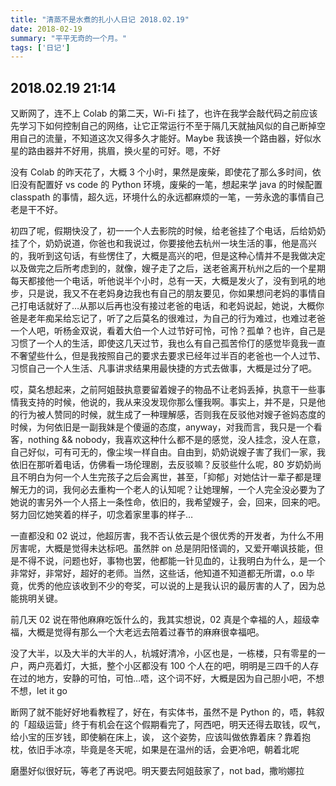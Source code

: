 ```yaml
---
title: "清蒸不是水煮的扎小人日记 2018.02.19"
date: 2018-02-19
summary: "平平无奇的一个月。"
tags: ['日记']
---
```


## 2018.02.19  21:14

又断网了，连不上 Colab 的第二天，Wi-Fi 挂了，也许在我学会敲代码之前应该先学习下如何控制自己的网络，让它正常运行不至于隔几天就抽风似的自己断掉空用自己的流量，不知道这次又得多久才能好。Maybe 我该换一个路由器，好似水星的路由器并不好用，挑眉，换火星的可好。嗯，不好

没有 Colab 的昨天花了，大概 3 个小时，果然是废柴，即使花了那么多时间，依旧没有配置好 vs code 的 Python 环境，废柴的一笔，想起来学 java 的时候配置 classpath 的事情，超久远，环境什么的永远都麻烦的一笔，一劳永逸的事情自己老是干不好。

初四了呢，假期快没了，初一一个人去影院的时候，给老爸挂了个电话，后给奶奶挂了个，奶奶说道，你爸也和我说过，你要接他去杭州一块生活的事，他是高兴的，我听到这句话，有些愣住了，大概是高兴的吧，但是这种心情并不是我做决定以及做完之后所考虑到的，就像，嫂子走了之后，送老爸离开杭州之后的一个星期每天都接他一个电话，听他说半个小时，总有一天，大概是发火了，没有到吼的地步，只是说，我又不在老妈身边我也有自己的朋友要见，你如果想问老妈的事情自己打电话就好了…从那以后再也没有接过老爸的电话，和老妈说起，她说，大概你爸是老年痴呆给忘记了，听了之后莫名的很难过，为自己的行为难过，也难过老爸一个人吧，听杨金双说，看着大伯一个人过节好可怜，可怜？孤单？也许，自己是习惯了一个人的生活，即使这几天过节，我也么有自己孤苦伶仃的感觉毕竟我一直不奢望些什么，但是我按照自己的要求去要求已经年过半百的老爸也一个人过节、习惯自己一个人生活、凡事讲求结果用最快捷的方式去做事，大概是过分了吧。

哎，莫名想起来，之前阿姐鼓执意要留着嫂子的物品不让老妈丢掉，执意干一些事情我支持的时候，他说的，我从来没发现你那么懂我啊。事实上，并不是，只是他的行为被人赞同的时候，就生成了一种理解感，否则我在反驳他对嫂子爸妈态度的时候，为何依旧是一副我妹是个傻逼的态度，anyway，对我而言，我只是一个看客，nothing && nobody，我喜欢这种什么都不是的感觉，没人挂念，没人在意，自己好似，可有可无的，像尘埃一样自由。自由到，奶奶说嫂子害了我们一家，我依旧在那听着电话，仿佛看一场伦理剧，去反驳嘛？反驳些什么呢，80 岁奶奶尚且不明白为何一个人生完孩子之后会离世，甚至，「抑郁」对她估计一辈子都是理解无力的词，我何必去重构一个老人的认知呢？让她理解，一个人完全没必要为了她说的害另外一个人搭上一条性命，依旧的，我希望嫂子，会，回来，回来的吧。努力回忆她笑着的样子，叨念着家里事的样子…

一直都没和 02 说过，他超厉害，我不否认依云是个很优秀的开发者，为什么不用厉害呢，大概是觉得未达标吧。虽然胖 on 总是阴阳怪调的，又爱开嘲讽技能，但是不得不说，问题也好，事物也罢，他都能一针见血的，让我明白为什么，是一个非常好，非常好，超好的老师。当然，这些话，他知道不知道都无所谓，o.o 毕竟，优秀的他应该收到不少的夸奖，可以说的上是我认识的最厉害的人了，因为总能挑明关键。

前几天 02 说在带他麻麻吃饭什么的，我其实想说，02 真是个幸福的人，超级幸福，大概是觉得有那么一个大老远去陪着过春节的麻麻很幸福吧。

没了大半，以及大半的大半的人，杭城好清冷，小区也是，一栋楼，只有零星的一户，两户亮着灯，大抵，整个小区都没有 100 个人在的吧，明明是三四千的人存在过的地方，安静的可怕，可怕…唔，这个词不好，大概是因为自己胆小吧，不想不想，let it go

断网了就不能好好地看教程了，好在，有实体书，虽然不是 Python 的，唔，韩叙的「超级运营」终于有机会在这个假期看完了，阿西吧，明天还得去取钱，叹气，给小宝的压岁钱，即使躺在床上，诶， 这个姿势，应该叫做依靠着床？靠着抱枕，依旧手冰凉，毕竟是冬天呢，如果是在温州的话，会更冷吧，朝着北呢

磨墨好似很好玩，等老了再说吧。明天要去阿姐鼓家了，not bad，撒哟娜拉